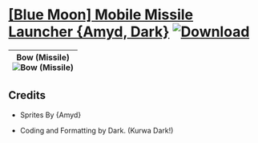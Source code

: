 # [\[Blue Moon\] Mobile Missile Launcher {Amyd, Dark}](https://github.com/Klokinator/FE-Repo/tree/main/Battle%20Animations/Advance%20Wars%20Animation%20Ports/%5BBlue%20Moon%5D%20Mobile%20Missile%20Launcher%20%7BAmyd,%20Dark%7D) [![Download](https://img.shields.io/badge/Download--red?style=social&logo=github)](https://minhaskamal.github.io/DownGit/#/home?url=https://github.com/Klokinator/FE-Repo/tree/main/Battle%20Animations/Advance%20Wars%20Animation%20Ports/%5BBlue%20Moon%5D%20Mobile%20Missile%20Launcher%20%7BAmyd,%20Dark%7D)

| <b>Bow (Missile)</b><br/><img alt="Bow (Missile)" src="https://raw.githubusercontent.com/Klokinator/FE-Repo/main/Battle%20Animations/Advance%20Wars%20Animation%20Ports/%5BBlue%20Moon%5D%20Mobile%20Missile%20Launcher%20%7BAmyd,%20Dark%7D/5.%20Bow%20(Missile)/Bow.gif"/> |
| :---: |

## Credits

- Sprites By {Amyd}

- Coding and Formatting by Dark. (Kurwa Dark!)

